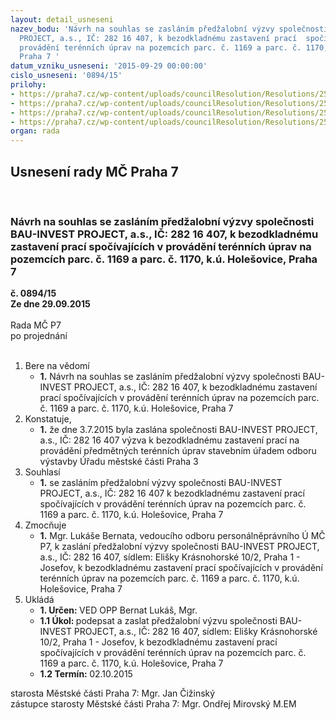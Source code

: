 ```yaml
---
layout: detail_usneseni
nazev_bodu: 'Návrh na souhlas se zasláním předžalobní výzvy společnosti BAU-INVEST
  PROJECT, a.s., IČ: 282 16 407, k bezodkladnému zastavení prací  spočívajících v
  provádění terénních úprav na pozemcích parc. č. 1169 a parc. č. 1170, k.ú. Holešovice,
  Praha 7 '
datum_vzniku_usneseni: '2015-09-29 00:00:00'
cislo_usneseni: '0894/15'
prilohy:
- https://praha7.cz/wp-content/uploads/councilResolution/Resolutions/25955/61-15-p1_dz_v%c3%bdzva.doc
- https://praha7.cz/wp-content/uploads/councilResolution/Resolutions/25955/61-15-v%c3%bdpis_z_or.pdf
- https://praha7.cz/wp-content/uploads/councilResolution/Resolutions/25955/61-15-v%c3%bdpis_z_kn.pdf
- https://praha7.cz/wp-content/uploads/councilResolution/Resolutions/25955/61-15-fotodokumentace.pdf
organ: rada
---
```

<div id="ucUsn_pList" class="usn">
	<span><h2>Usnesení rady MČ Praha 7 </h2>
<br></span><div class="standBody">
<span><h3>Návrh na souhlas se zasláním předžalobní výzvy společnosti BAU-INVEST PROJECT, a.s., IČ: 282 16 407, k bezodkladnému zastavení prací  spočívajících v provádění terénních úprav na pozemcích parc. č. 1169 a parc. č. 1170, k.ú. Holešovice, Praha 7 </h3></span><div class="center">
		<strong>č. 0894/15</strong><br>
	</div>
<div class="center">
		<strong>Ze dne 29.09.2015</strong><br><br>
	</div>Rada MČ P7<br> po projednání<br><br><ol>
<li>Bere na vědomí<ul><li>
<strong>1.</strong> Návrh na souhlas se zasláním předžalobní výzvy společnosti BAU-INVEST PROJECT, a.s., IČ: 282 16 407, k bezodkladnému zastavení prací  spočívajících  v provádění terénních úprav na pozemcích parc. č. 1169 a parc. č. 1170, k.ú. Holešovice,  Praha 7 </li></ul>
</li>
<li>Konstatuje,<ul><li>
<strong>1.</strong> že dne 3.7.2015 byla zaslána společnosti BAU-INVEST PROJECT, a.s.,  IČ: 282 16 407 výzva k bezodkladnému zastavení prací na provádění předmětných terénních úprav stavebním úřadem odboru výstavby Úřadu městské části Praha 3 </li></ul>
</li>
<li>Souhlasí<ul><li>
<strong>1.</strong> se zasláním předžalobní výzvy společnosti BAU-INVEST PROJECT, a.s.,  IČ: 282 16 407 k bezodkladnému zastavení prací  spočívajících v provádění terénních úprav na pozemcích parc. č. 1169 a parc. č. 1170, k.ú. Holešovice,  Praha 7 </li></ul>
</li>
<li>Zmocňuje<ul><li>
<strong>1.</strong> Mgr. Lukáše Bernata, vedoucího odboru personálněprávního Ú MČ P7,  k zaslání předžalobní výzvy společnosti BAU-INVEST PROJECT, a.s., IČ: 282 16 407, sídlem: Elišky Krásnohorské 10/2, Praha 1 - Josefov, k bezodkladnému zastavení prací  spočívajících v provádění terénních úprav na pozemcích parc. č. 1169  a parc. č. 1170, k.ú. Holešovice, Praha 7</li></ul>
</li>
<li>Ukládá<ul>
<li>
<strong>1. Určen: </strong>VED OPP Bernat Lukáš, Mgr.</li>
<li>
<strong>1.1 Úkol: </strong>podepsat a zaslat předžalobní výzvu společnosti BAU-INVEST PROJECT, a.s., IČ: 282 16 407, sídlem: Elišky Krásnohorské 10/2, Praha 1 - Josefov,  k bezodkladnému zastavení prací  spočívajících v provádění terénních úprav na pozemcích parc. č. 1169 a parc. č. 1170, k.ú. Holešovice, Praha 7</li>
<li>
<strong>1.2 Termín: </strong>02.10.2015</li>
</ul>
</li>
</ol>starosta Městské části Praha 7: Mgr. Jan Čižinský<br>zástupce starosty Městské části Praha 7: Mgr. Ondřej Mirovský M.EM 
</div>
</div>